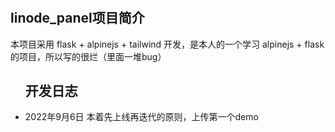 # <div>
<h2>linode_panel项目简介</h2>
<p>本项目采用 flask + alpinejs + tailwind 开发，是本人的一个学习 alpinejs + flask 的项目，所以写的很烂（里面一堆bug）</p>
</div>
<ul>
<h2>开发日志</h2>
<li>2022年9月6日 本着先上线再迭代的原则，上传第一个demo</li>
</ul>
